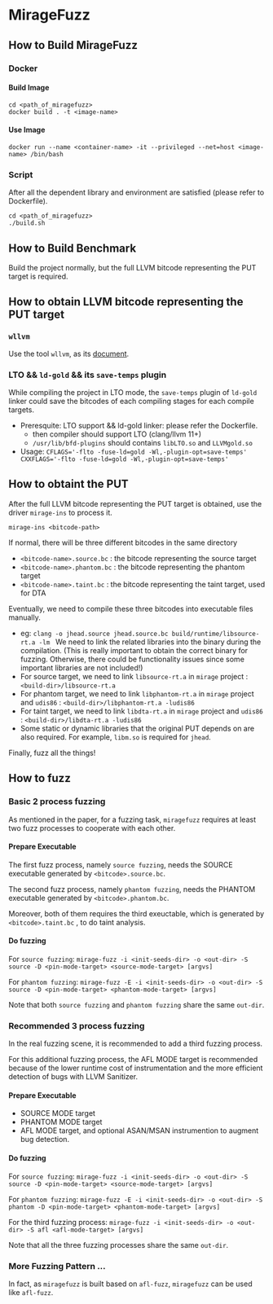 # MirageFuzz
## How to Build MirageFuzz
### Docker 
#### Build Image
```
cd <path_of_miragefuzz>
docker build . -t <image-name>
```
#### Use Image
```
docker run --name <container-name> -it --privileged --net=host <image-name> /bin/bash
```

### Script
After all the dependent library and environment are satisfied (please refer to Dockerfile).
```
cd <path_of_miragefuzz>
./build.sh 
```


## How to Build Benchmark
Build the project normally, but the full LLVM bitcode representing the PUT target is required.

## How to obtain LLVM bitcode representing the PUT target 
### `wllvm`
Use the tool `wllvm`, as its [document](https://github.com/SRI-CSL/whole-program-llvm).

### LTO && `ld-gold` && its `save-temps` plugin
While compiling the project in LTO mode, the `save-temps` plugin of `ld-gold` linker could save the 
bitcodes of each compiling stages for each compile targets. 

- Preresquite: LTO support && ld-gold linker: please refer the Dockerfile.
    - then compiler should support LTO (clang/llvm 11+)
    - `/usr/lib/bfd-plugins`  should contains `libLTO.so` and `LLVMgold.so`
- Usage: `CFLAGS='-flto -fuse-ld=gold -Wl,-plugin-opt=save-temps' CXXFLAGS='-flto -fuse-ld=gold -Wl,-plugin-opt=save-temps'`

## How to obtaint the PUT

After the full LLVM bitcode representing the PUT target is obtained, use the driver `mirage-ins` to process it. 
```
mirage-ins <bitcode-path>
```

If normal, there will be three different bitcodes in the same directory
- `<bitcode-name>.source.bc`  : the bitcode representing the source target
- `<bitcode-name>.phantom.bc` : the bitcode representing the phantom target
- `<bitcode-name>.taint.bc`   : the bitcode representing the taint target, used for DTA

Eventually, we need to compile these three bitcodes into executable files manually.
- eg: `clang -o jhead.source jhead.source.bc build/runtime/libsource-rt.a -lm `
We need to link the related libraries into the binary during the compilation. 
(This is really important to obtain the correct binary for fuzzing. Otherwise, there could be functionality issues since some important libraries are not included!)
- For source target, we need to link `libsource-rt.a` in `mirage` project : `<build-dir>/libsource-rt.a`
- For phantom target, we need to link `libphantom-rt.a` in `mirage` project and `udis86` : `<build-dir>/libphantom-rt.a -ludis86`
- For taint target, we need to link `libdta-rt.a` in `mirage` project and `udis86` : `<build-dir>/libdta-rt.a -ludis86`
- Some static or dynamic libraries that the original PUT depends on are also required. For example, `libm.so` is required for `jhead`.

Finally, fuzz all the things!

## How to fuzz

### Basic 2 process fuzzing

As mentioned in the paper, for a fuzzing task, `miragefuzz` requires at least two fuzz processes to cooperate with each other.

#### Prepare Executable

The first fuzz process, namely `source fuzzing`, needs the SOURCE executable generated by `<bitcode>.source.bc`.

The second fuzz process, namely `phantom fuzzing`, needs the PHANTOM executable generated by `<bitcode>.phantom.bc`.

Moreover, both of them requires the third exeuctable, which is generated by `<bitcode>.taint.bc` , to do taint analysis.

#### Do fuzzing
For `source fuzzing`: 
`mirage-fuzz -i <init-seeds-dir> -o <out-dir> -S source -D <pin-mode-target> <source-mode-target> [argvs]`

For `phantom fuzzing`:
`mirage-fuzz -E -i <init-seeds-dir> -o <out-dir> -S source -D <pin-mode-target> <phantom-mode-target> [argvs]`

Note that both `source fuzzing` and `phantom fuzzing` share the same `out-dir`.

### Recommended 3 process fuzzing
In the real fuzzing scene, it is recommended to add a third fuzzing process.

For this additional fuzzing process, the AFL MODE target is recommended because of the lower runtime cost of instrumentation and the more efficient detection of bugs with LLVM Sanitizer.

#### Prepare Executable

- SOURCE MODE target
- PHANTOM MODE target
- AFL MODE target, and optional ASAN/MSAN instrumention to augment bug detection.

#### Do fuzzing

For `source fuzzing`: 
`mirage-fuzz -i <init-seeds-dir> -o <out-dir> -S source -D <pin-mode-target> <source-mode-target> [argvs]`

For `phantom fuzzing`:
`mirage-fuzz -E -i <init-seeds-dir> -o <out-dir> -S phantom -D <pin-mode-target> <phantom-mode-target> [argvs]`

For the third fuzzing process:
`mirage-fuzz -i <init-seeds-dir> -o <out-dir> -S afl <afl-mode-target> [argvs]`

Note that all the three fuzzing processes share the same `out-dir`.

### More Fuzzing Pattern ...
In fact, as `miragefuzz` is built based on `afl-fuzz`, `miragefuzz` can be used like `afl-fuzz`.